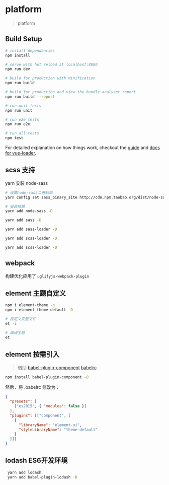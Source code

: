 # platform

>  platform

## Build Setup

``` bash
# install dependencies
npm install

# serve with hot reload at localhost:8080
npm run dev

# build for production with minification
npm run build

# build for production and view the bundle analyzer report
npm run build --report

# run unit tests
npm run unit

# run e2e tests
npm run e2e

# run all tests
npm test
```

For detailed explanation on how things work, checkout the [guide](http://vuejs-templates.github.io/webpack/) and [docs for vue-loader](http://vuejs.github.io/vue-loader).


## scss 支持

yarn 安装 node-sass

```bash
# 设置node-sass二进制源
yarn config set sass_binary_site http://cdn.npm.taobao.org/dist/node-sass -g

# 安装依赖
yarn add node-sass -D

yarn add sass -D

yarn add sass-loader -D

yarn add scss-loader -D

yarn add scss-loader -D

```

## webpack

构建优化应用了 `uglifyjs-webpack-plugin`

## element 主题自定义

```bash
npm i element-theme -g
npm i element-theme-default -D

# 自定义变量文件
et -i

# 编译主题
et
```

## element 按需引入

> 借助 [babel-plugin-component](https://github.com/QingWei-Li/babel-plugin-component)
> [babelrc](http://www.ruanyifeng.com/blog/2016/01/babel.html)
```bash
npm install babel-plugin-component -D
```

然后，将 .babelrc 修改为：

```json
{
  "presets": [
    ["es2015", { "modules": false }]
  ],
  "plugins": [["component", [
    {
      "libraryName": "element-ui",
      "styleLibraryName": "theme-default"
    }
  ]]]
}
```

## lodash ES6开发环境

```bash
 yarn add lodash
 yarn add babel-plugin-lodash -D
```